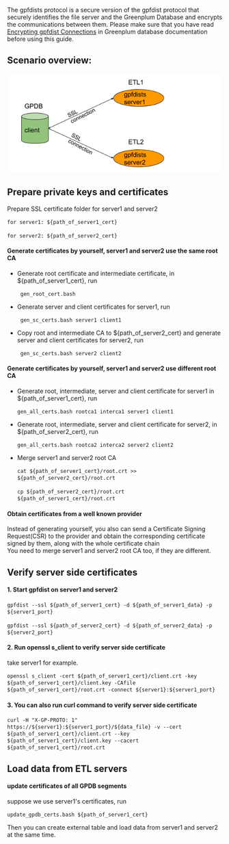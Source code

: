 The gpfdists protocol is a secure version of the gpfdist protocol that securely identifies the file server and the Greenplum Database and encrypts the communications between them.
Please make sure that you have read [Encrypting gpfdist Connections](http://docs.greenplum.org/6-4/security-guide/topics/Encryption.html#gpfdist_connections) in Greenplum database documentation before using this guide.

## Scenario overview:

![alt text](multiple_CA_scenario.png)

## Prepare private keys and certificates

Prepare SSL certificate folder for server1 and server2

	for server1: ${path_of_server1_cert}

	for server2: ${path_of_server2_cert}

#### Generate certificates by yourself, server1 and server2 use the same root CA

   - Generate root certificate and intermediate certificate, in ${path_of_server1_cert}, run

          gen_root_cert.bash

   - Generate server and client certificates for server1, run
    
          gen_sc_certs.bash server1 client1

   - Copy root and intermediate CA to  ${path_of_server2_cert} and generate server and client certificates for server2, run
    
     	  gen_sc_certs.bash server2 client2

#### Generate certificates by yourself, server1 and server2 use different root CA

   - Generate root, intermediate, server and client certificate for server1 in  ${path_of_server1_cert}, run
    
         gen_all_certs.bash rootca1 interca1 server1 client1

   - Generate root, intermediate, server and client certificate for server2, in  ${path_of_server2_cert}, run
    
         gen_all_certs.bash rootca2 interca2 server2 client2

   - Merge server1 and server2 root CA

         cat ${path_of_server1_cert}/root.crt >> ${path_of_server2_cert}/root.crt   
     	     
         cp ${path_of_server2_cert}/root.crt ${path_of_server1_cert}/root.crt

#### Obtain certificates from a well known provider

Instead of generating yourself, you also can send a Certificate Signing Request(CSR) to the provider and obtain the corresponding certificate signed by them, along with the whole certificate chain   
You need to merge server1 and server2 root CA too, if they are different.

## Verify server side certificates
#### 1. Start gpfdist on server1 and server2  
	gpfdist --ssl ${path_of_server1_cert} -d ${path_of_server1_data} -p ${server1_port}

	gpfdist --ssl ${path_of_server2_cert} -d ${path_of_server2_data} -p ${server2_port}
#### 2. Run openssl s_client to verify server side certificate
take server1 for example.  

    openssl s_client -cert ${path_of_server1_cert}/client.crt -key ${path_of_server1_cert}/client.key -CAfile ${path_of_server1_cert}/root.crt -connect ${server1}:${server1_port}
#### 3. You can also run curl command to verify server side certificate
    curl -H "X-GP-PROTO: 1"  https://${server1}:${server1_port}/${data_file} -v --cert ${path_of_server1_cert}/client.crt --key ${path_of_server1_cert}/client.key --cacert ${path_of_server1_cert}/root.crt

## Load data from ETL servers
#### update certificates of all GPDB segments  
   suppose we use server1's certificates, run  

    update_gpdb_certs.bash ${path_of_server1_cert}

Then you can create external table and load data from server1 and server2 at the same time.
